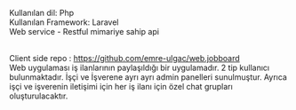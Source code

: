 Kullanılan dil: Php <br>
Kullanılan Framework: Laravel <br>
Web service - Restful mimariye sahip api <br>
<br>

Client side repo : https://github.com/emre-ulgac/web.jobboard <br>
Web uygulaması iş ilanlarının paylaşıldığı bir uygulamadır. 2 tip kullanıcı bulunmaktadır. İşçi ve İşverene ayrı ayrı admin panelleri sunulmuştur. Ayrıca işçi ve işverenin iletişimi için her iş ilanı için özel chat grupları oluşturulacaktır.
